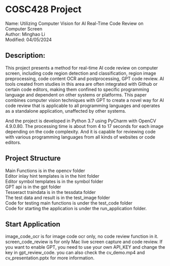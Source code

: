 # COSC428 Project
Name: Utilizing Computer Vision for AI Real-Time Code Review on Computer Screen \
Author: Minghao Li \
Modified: 04/05/2024

## Description:
This project presents a method for real-time AI code review on computer screen, including code region detection 
and classification, region image preprocessing, code content OCR and postprocessing, GPT code review. AI tools created 
from studies in this area are often integrated with Github or certain code editors, making them confined to specific 
programming language and dependent on other systems or platforms. This paper combines computer vision techniques with 
GPT to create a novel way for AI code review that is applicable to all programming languages and operates as a 
standalone application, unaffected by other systems.

And the project is developed in Python 3.7 using PyCharm with OpenCV 4.9.0.80. The processing time is about from 4 to 17 
seconds for each image depending on the code complexity. And it is capable for reviewing code with various programming 
languages from all kinds of websites or code editors.

## Project Structure
Main Functions is in the opencv folder \
Editor inlay hint templates is in the hint folder \
Editor symbol templates is in the symbol folder \
GPT api is in the gpt folder \
Tesseract traindata is in the tessdata folder\
The test data and result is in the test_image folder \
Code for testing main functions is under the test_code folder \
Code for starting the application is under the run_application folder. 

## Start Application
image_code_ocr is for image code ocr only, no code review function in it. \
screen_code_review is for only Mac live screen capture and code review. If you want to enable 
GPT, you need to use your own API_KEY and change the key in gpt_review_code.
you can also check the cv_demo.mp4 and cv_presentation.pptx for more information.